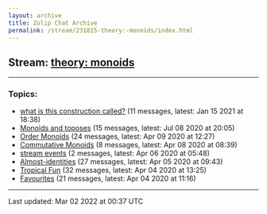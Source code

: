 ```yaml
---
layout: archive
title: Zulip Chat Archive
permalink: /stream/231815-theory:-monoids/index.html
---
```


## Stream: [theory: monoids](https://mattecapu.github.io/ct-zulip-archive/stream/231815-theory:-monoids/index.html)
---

### Topics:

* [what is this construction called?](topic/topic_what.20is.20this.20construction.20called.3F.html) (11 messages, latest: Jan 15 2021 at 18:38)
* [Monoids and toposes](topic/topic_Monoids.20and.20toposes.html) (15 messages, latest: Jul 08 2020 at 20:05)
* [Order Monoids](topic/topic_Order.20Monoids.html) (24 messages, latest: Apr 09 2020 at 12:27)
* [Commutative Monoids](topic/topic_Commutative.20Monoids.html) (8 messages, latest: Apr 08 2020 at 08:39)
* [stream events](topic/topic_stream.20events.html) (2 messages, latest: Apr 06 2020 at 05:48)
* [Almost-identities](topic/topic_Almost-identities.html) (27 messages, latest: Apr 05 2020 at 09:43)
* [Tropical Fun](topic/topic_Tropical.20Fun.html) (32 messages, latest: Apr 04 2020 at 13:25)
* [Favourites](topic/topic_Favourites.html) (21 messages, latest: Apr 04 2020 at 11:16)

<hr><p>Last updated: Mar 02 2022 at 00:37 UTC</p>